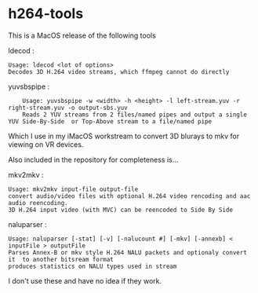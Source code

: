h264-tools
===========

This is a MacOS release of the following tools


ldecod :
	
	Usage: ldecod <lot of options>
	Decodes 3D H.264 video streams, which ffmpeg cannot do directly

yuvsbspipe :
	    
	    Usage: yuvsbspipe -w <width> -h <height> -l left-stream.yuv -r right-stream.yuv -o output-sbs.yuv
	    Reads 2 YUV streams from 2 files/named pipes and output a single YUV Side-By-Side  or Top-Above stream to a file/named pipe

Which I use in my iMacOS workstream to convert 3D blurays to mkv for viewing on VR devices. 

Also included in the repository for completeness is...

mkv2mkv :
	
	Usage: mkv2mkv input-file output-file
	convert audio/video files with optional H.264 video rencoding and aac audio reencoding.
	3D H.264 input video (with MVC) can be reencoded to Side By Side

naluparser :
	
	Usage: naluparser [-stat] [-v] [-nalucount #] [-mkv] [-annexb] < inputFile > outputFile
	Parses Annex-B or mkv style H.264 NALU packets and optionaly convert it  to another bitsream format
	produces statistics on NALU types used in stream

I don't use these and have no idea if they work.

